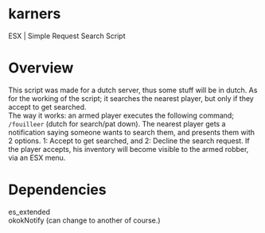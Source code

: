# karners
ESX | Simple Request Search Script

# Overview
This script was made for a dutch server, thus some stuff will be in dutch. As for the working of the script; it searches the nearest player, but only if they accept to get searched.<br>
The way it works: an armed player executes the following command; `/fouilleer` (dutch for search/pat down). The nearest player gets a notification saying someone wants to search them, and presents them with 2 options. 1: Accept to get searched, and 2: Decline the search request. If the player accepts, his inventory will become visible to the armed robber, via an ESX menu. 

# Dependencies
es_extended<br>
okokNotify (can change to another of course.)
